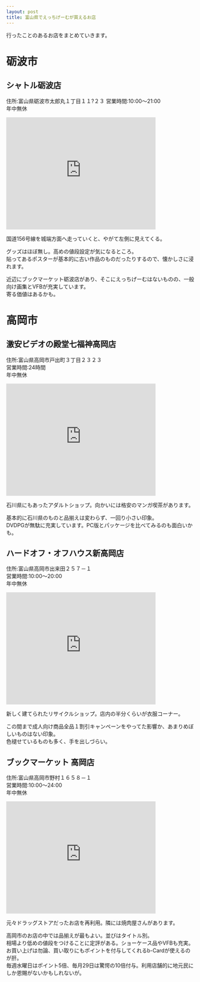 ```yaml
---
layout: post
title: 富山県でえっちげーむが買えるお店
---
```


行ったことのあるお店をまとめていきます。  

# 砺波市

## シャトル砺波店
住所:富山県砺波市太郎丸１丁目１１?２３ 
営業時間:10:00～21:00  
年中無休  
<iframe src="https://www.google.com/maps/embed?pb=!1m14!1m8!1m3!1d12807.197260998972!2d136.956729!3d36.631217!3m2!1i1024!2i768!4f13.1!3m3!1m2!1s0x0%3A0x99f7b724489fa0e6!2z44K344Oj44OI44Or56C65rOi5bqX!5e0!3m2!1sja!2sjp!4v1509648224293" width="400" height="300" frameborder="0" style="border:0" allowfullscreen></iframe>  

国道156号線を城端方面へ走っていくと、やがて左側に見えてくる。    

グッズはほぼ無し。高めの値段設定が気になるところ。  
貼ってあるポスターが基本的に古い作品のものだったりするので、懐かしさに浸れます。  

近辺にブックマーケット砺波店があり、そこにえっちげーむはないものの、一般向け画集とVFBが充実しています。  
寄る価値はあるかも。  




# 高岡市

## 激安ビデオの殿堂七福神高岡店
住所:富山県高岡市戸出町３丁目２３２３  
営業時間:24時間  
年中無休  
<iframe src="https://www.google.com/maps/embed?pb=!1m18!1m12!1m3!1d3199.905529660225!2d136.97482931536067!3d36.67677238233732!2m3!1f0!2f0!3f0!3m2!1i1024!2i768!4f13.1!3m3!1m2!1s0x5ff781469b0186e5%3A0x2604cadbb45f3666!2z5r-A5a6J44OT44OH44Kq44Gu5q6_5aCC5LiD56aP56We6auY5bKh5bqX!5e0!3m2!1sja!2sjp!4v1509649188003" width="400" height="300" frameborder="0" style="border:0" allowfullscreen></iframe>  

石川県にもあったアダルトショップ。向かいには格安のマンガ喫茶があります。

基本的に石川県のものと品揃えは変わらず、一回り小さい印象。  
DVDPGが無駄に充実しています。PC版とパッケージを比べてみるのも面白いかも。  




## ハードオフ・オフハウス新高岡店
住所:富山県高岡市出来田２５７－１  
営業時間:10:00～20:00  
年中無休  
<iframe src="https://www.google.com/maps/embed?pb=!1m18!1m12!1m3!1d25581.147310008866!2d136.9986059563198!3d36.7311243624083!2m3!1f0!2f0!3f0!3m2!1i1024!2i768!4f13.1!3m3!1m2!1s0x5ff7832053565daf%3A0x1fa3a25fe52afdfc!2z44OP44O844OJ44Kq44OV44O744Kq44OV44OP44Km44K55paw6auY5bKh5bqX!5e0!3m2!1sja!2sjp!4v1509649159670" width="400" height="300" frameborder="0" style="border:0" allowfullscreen></iframe>  

新しく建てられたリサイクルショップ。店内の半分くらいが衣服コーナー。  

この間まで成人向け商品全品１割引キャンペーンをやってた影響か、あまりめぼしいものはない印象。  
色褪せているものも多く、手を出しづらい。




## ブックマーケット 高岡店
住所:富山県高岡市野村１６５８－１  
営業時間:10:00～24:00  
年中無休  
<iframe src="https://www.google.com/maps/embed?pb=!1m18!1m12!1m3!1d12785.880139394598!2d137.04306800000003!3d36.75928999999999!2m3!1f0!2f0!3f0!3m2!1i1024!2i768!4f13.1!3m3!1m2!1s0x0%3A0xab174c13367d13d9!2z44OW44OD44Kv44Oe44O844Kx44OD44OIIOmrmOWyoeW6lw!5e0!3m2!1sja!2sjp!4v1509649555843" width="400" height="300" frameborder="0" style="border:0" allowfullscreen></iframe>  

元々ドラッグストアだったお店を再利用。隣には焼肉屋さんがあります。  

高岡市のお店の中では品揃えが最もよい。並びはタイトル別。  
相場より低めの値段をつけることに定評がある。ショーケース品やVFBも充実。  
お買い上げは勿論、買い取りにもポイントを付与してくれるb-Cardが使えるのが肝。  
毎週水曜日はポイント5倍、毎月29日は驚愕の10倍付与。利用店舗的に地元民にしか恩賜がないかもしれないが。

